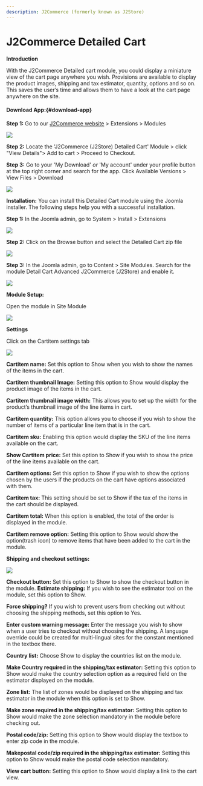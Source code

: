 ```yaml
---
description: J2Commerce (formerly known as J2Store)
---
```


# J2Commerce Detailed Cart

**Introduction**

With the J2Commerce Detailed cart module, you could display a miniature view of the cart page anywhere you wish. Provisions are available to display the product images, shipping and tax estimator, quantity, options and so on. This saves the user’s time and allows them to have a look at the cart page anywhere on the site.

#### **Download App:**{#download-app}

**Step 1:** Go to our [J2Commerce website](https://www.j2commerce.com/) > Extensions > Modules

![](/img/detailed-cart-purchase.webp)

**Step 2:** Locate the 'J2Commerce (J2Store) Detailed Cart' Module > click "View Details"> Add to cart > Proceed to Checkout.

**Step 3:** Go to your 'My Download' *or* 'My account' under your profile button at the top right corner and search for the app. Click Available Versions > View Files > Download

![](/img/detailed-cart-download.webp)

**Installation:** You can install this Detailed Cart module using the Joomla installer. The following steps help you with a successful installation.

**Step 1:** In the Joomla admin, go to System > Install > Extensions

![](/img/detailed-cart-installer-1.webp)

**Step 2:** Click on the Browse button and select the Detailed Cart zip file

![](/img/detailed-cart-download1.webp)

**Step 3:** In the Joomla admin, go to Content > Site Modules. Search for the module Detail Cart Advanced J2Commerce (J2Store) and enable it.

![](/img/detailed-cart-enable.webp)

**Module Setup:**

Open the module in Site Module

![](/img/detailed-cart-setup.webp)

**Settings**

Click on the Cartitem settings tab

![](/img/detailed-cart-parameters.webp)

**Cartitem name:** Set this option to Show when you wish to show the names of the items in the cart.&#x20;

**Cartitem thumbnail Image:** Setting this option to Show would display the product image of the items in the cart.&#x20;

**Cartitem thumbnail image width:** This allows you to set up the width for the product’s thumbnail image of the line items in cart.&#x20;

**Cartitem quantity:** This option allows you to choose if you wish to show the number of items of a particular line item that is in the cart.&#x20;

**Cartitem sku:** Enabling this option would display the SKU of the line items available on the cart.&#x20;

**Show Cartitem price:** Set this option to Show if you wish to show the price of the line items available on the cart.&#x20;

**Cartitem options:** Set this option to Show if you wish to show the options chosen by the users if the products on the cart have options associated with them.&#x20;

**Cartitem tax:** This setting should be set to Show if the tax of the items in the cart should be displayed.&#x20;

**Cartitem total:** When this option is enabled, the total of the order is displayed in the module.&#x20;

**Cartitem remove option:** Setting this option to Show would show the option(trash icon) to remove items that have been added to the cart in the module.

**Shipping and checkout settings:**

![](/img/detailed-cart-parameters1.webp)

**Checkout button:** Set this option to Show to show the checkout button in the module. **Estimate shipping:** If you wish to see the estimator tool on the module, set this option to Show.&#x20;

**Force shipping?** If you wish to prevent users from checking out without choosing the shipping methods, set this option to Yes.&#x20;

**Enter custom warning message:** Enter the message you wish to show when a user tries to checkout without choosing the shipping. A language override could be created for multi-lingual sites for the constant mentioned in the textbox there.&#x20;

**Country list:** Choose Show to display the countries list on the module.&#x20;

**Make Country required in the shipping/tax estimator:** Setting this option to Show would make the country selection option as a required field on the estimator displayed on the module.&#x20;

**Zone list:** The list of zones would be displayed on the shipping and tax estimator in the module when this option is set to Show.&#x20;

**Make zone required in the shipping/tax estimator:** Setting this option to Show would make the zone selection mandatory in the module before checking out.&#x20;

**Postal code/zip:** Setting this option to Show would display the textbox to enter zip code in the module.&#x20;

**Makepostal code/zip required in the shipping/tax estimator:** Setting this option to Show would make the postal code selection mandatory.&#x20;

**View cart button:** Setting this option to Show would display a link to the cart view.
